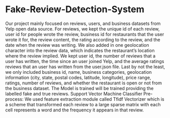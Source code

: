 # Fake-Review-Detection-System
Our project mainly focused on reviews, users, and business datasets from Yelp open data source. For reviews, we kept the unique id of each review, user id for people wrote the review, business id for restaurants that the user wrote it for, the review content, the rating according to the review, and the date when the review was writing. We also added in one geolocation character into the review data, which indicates the restaurant’s location where the review implied. We kept user id, the number of reviews that a user has written, the time since an user joined Yelp, and the average ratings reviews that an user has written from the user.json file. Last by not the least, we only included business id, name, business categories, geolocation information (city, state, postal codes, latitude, longitude), price range, ratings, number of reviews, and whether the restaurant is open or not from the business dataset. The Model is trained will be trained providing the labelled fake and true reviews. Support Vector Machine Classifier Pre-process: We used feature extraction module called Tfidf Vectorizer which is a scheme that transformed each review to a large sparse matrix with each cell represents a word and the frequency it appears in that review.

